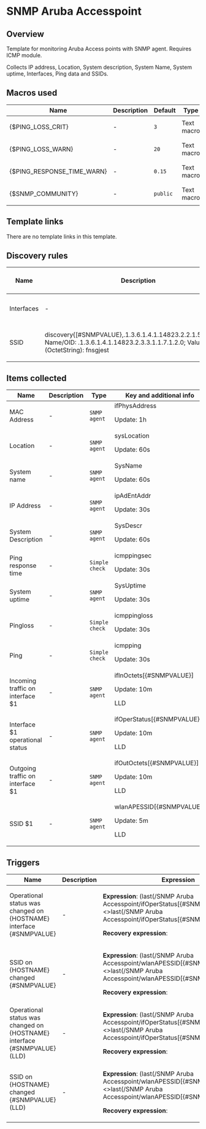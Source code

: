 # SNMP Aruba Accesspoint

## Overview

Template for monitoring Aruba Access points with SNMP agent. Requires ICMP module.


Collects IP address, Location, System description, System Name, System uptime, Interfaces, Ping data and SSIDs.



## Macros used

|Name|Description|Default|Type|
|----|-----------|-------|----|
|{$PING_LOSS_CRIT}|<p>-</p>|`3`|Text macro|
|{$PING_LOSS_WARN}|<p>-</p>|`20`|Text macro|
|{$PING_RESPONSE_TIME_WARN}|<p>-</p>|`0.15`|Text macro|
|{$SNMP_COMMUNITY}|<p>-</p>|`public`|Text macro|
## Template links

There are no template links in this template.

## Discovery rules

|Name|Description|Type|Key and additional info|
|----|-----------|----|----|
|Interfaces|<p>-</p>|`SNMP agent`|ifDescr<p>Update: 10m</p>|
|SSID|<p>discovery{[#SNMPVALUE},.1.3.6.1.4.1.14823.2.2.1.5.2.1.7.1.2] Name/OID: .1.3.6.1.4.1.14823.2.3.3.1.1.7.1.2.0; Value (OctetString): fnsgjest</p>|`SNMP agent`|wlanAPESSID<p>Update: 5m</p>|
## Items collected

|Name|Description|Type|Key and additional info|
|----|-----------|----|----|
|MAC Address|<p>-</p>|`SNMP agent`|ifPhysAddress<p>Update: 1h</p>|
|Location|<p>-</p>|`SNMP agent`|sysLocation<p>Update: 60s</p>|
|System name|<p>-</p>|`SNMP agent`|SysName<p>Update: 60s</p>|
|IP Address|<p>-</p>|`SNMP agent`|ipAdEntAddr<p>Update: 30s</p>|
|System Description|<p>-</p>|`SNMP agent`|SysDescr<p>Update: 60s</p>|
|Ping response time|<p>-</p>|`Simple check`|icmppingsec<p>Update: 30s</p>|
|System uptime|<p>-</p>|`SNMP agent`|SysUptime<p>Update: 30s</p>|
|Pingloss|<p>-</p>|`Simple check`|icmppingloss<p>Update: 30s</p>|
|Ping|<p>-</p>|`Simple check`|icmpping<p>Update: 30s</p>|
|Incoming traffic on interface $1|<p>-</p>|`SNMP agent`|ifInOctets[{#SNMPVALUE}]<p>Update: 10m</p><p>LLD</p>|
|Interface $1 operational status|<p>-</p>|`SNMP agent`|ifOperStatus[{#SNMPVALUE}]<p>Update: 10m</p><p>LLD</p>|
|Outgoing traffic on interface $1|<p>-</p>|`SNMP agent`|ifOutOctets[{#SNMPVALUE}]<p>Update: 10m</p><p>LLD</p>|
|SSID $1|<p>-</p>|`SNMP agent`|wlanAPESSID[{#SNMPVALUE}]<p>Update: 5m</p><p>LLD</p>|
## Triggers

|Name|Description|Expression|Priority|
|----|-----------|----------|--------|
|Operational status was changed on {HOSTNAME} interface {#SNMPVALUE}|<p>-</p>|<p>**Expression**: (last(/SNMP Aruba Accesspoint/ifOperStatus[{#SNMPVALUE}],#1)<>last(/SNMP Aruba Accesspoint/ifOperStatus[{#SNMPVALUE}],#2))=1</p><p>**Recovery expression**: </p>|average|
|SSID on {HOSTNAME} changed {#SNMPVALUE}|<p>-</p>|<p>**Expression**: (last(/SNMP Aruba Accesspoint/wlanAPESSID[{#SNMPVALUE}],#1)<>last(/SNMP Aruba Accesspoint/wlanAPESSID[{#SNMPVALUE}],#2))=1</p><p>**Recovery expression**: </p>|average|
|Operational status was changed on {HOSTNAME} interface {#SNMPVALUE} (LLD)|<p>-</p>|<p>**Expression**: (last(/SNMP Aruba Accesspoint/ifOperStatus[{#SNMPVALUE}],#1)<>last(/SNMP Aruba Accesspoint/ifOperStatus[{#SNMPVALUE}],#2))=1</p><p>**Recovery expression**: </p>|average|
|SSID on {HOSTNAME} changed {#SNMPVALUE} (LLD)|<p>-</p>|<p>**Expression**: (last(/SNMP Aruba Accesspoint/wlanAPESSID[{#SNMPVALUE}],#1)<>last(/SNMP Aruba Accesspoint/wlanAPESSID[{#SNMPVALUE}],#2))=1</p><p>**Recovery expression**: </p>|average|
